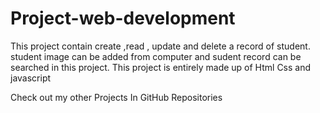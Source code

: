 # Project-web-development
This project contain create ,read , update and delete a record of student. student image can be added from computer and sudent record can be searched in this project. This project is entirely made up of Html Css and javascript

Check out my other Projects In GitHub Repositories
